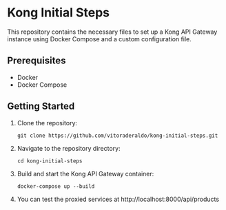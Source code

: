 # Kong Initial Steps

This repository contains the necessary files to set up a Kong API Gateway instance using Docker Compose and a custom configuration file.

## Prerequisites
- Docker
- Docker Compose

## Getting Started

1. Clone the repository:
   ```shell
   git clone https://github.com/vitoraderaldo/kong-initial-steps.git
   ```
2. Navigate to the repository directory:
    ```shel
    cd kong-initial-steps
    ```
3. Build and start the Kong API Gateway container:
    ```shel
    docker-compose up --build
   ```

4. You can test the proxied services at http://localhost:8000/api/products
